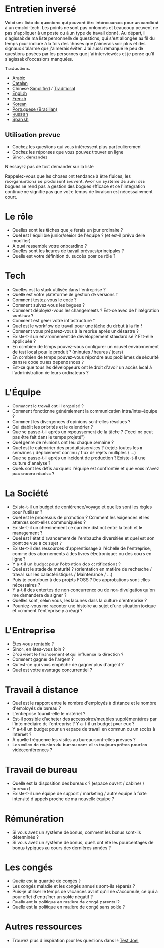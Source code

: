 # Entretien inversé
  
Voici une liste de questions qui peuvent être intéressantes pour un candidat à un emploi-tech.
Les points ne sont pas ordonnés et beaucoup peuvent ne pas s'appliquer à un poste ou à un type de travail donné.
Au départ, il s'agissait de ma liste personnelle de questions, qui s'est allongée au fil du temps pour inclure à la fois des choses que j'aimerais voir plus et des signaux d'alarme que j'aimerais éviter.
J'ai aussi remarqué le peu de questions posées par les personnes que j'ai interviewées et je pense qu'il s'agissait d'occasions manquées.

Traductions:

- [Arabic](https://github.com/sherifsaleh/reverse-interview/blob/master/translations/ARABIC.md)
- [Catalan](https://github.com/viraptor/reverse-interview/blob/master/translations/CATALAN.md)
- Chinese [Simplified](https://github.com/yifeikong/reverse-interview-zh) / [Traditional](https://github.com/NeroCube/reverse-interview-zh-tw/blob/master/README.md)
- [English](https://github.com/viraptor/reverse-interview/blob/master/README.md)
- [French](https://github.com/viraptor/reverse-interview/blob/master/translations/FRENCH.md)
- [Korean](https://github.com/JaeYeopHan/Interview_Question_for_Beginner/blob/master/Reverse_Interview/README.md)
- [Portuguese (Brazilian)](https://github.com/viraptor/reverse-interview/blob/master/translations/pt-BR.md)
- [Russian](https://github.com/kix/reverse-interview/blob/master/README.md)
- [Spanish](https://github.com/felHR85/Entrevista-inversa/blob/master/README.md)

## Utilisation prévue
   
- Cochez les questions qui vous intéressent plus particulièrement
- Cochez les réponses que vous pouvez trouver en ligne
- Sinon, demandez

N'essayez pas de tout demander sur la liste.

Rappelez-vous que les choses ont tendance à être fluides, les réorganisations se produisent souvent.
Avoir un système de suivi des bogues ne rend pas la gestion des bogues efficace et de l'intégration continue ne signifie pas que votre temps de livraison est nécessairement court. 

# Le rôle

- Quelles sont les tâches que je ferais un jour ordinaire ?
- Quel est l'équilibre junior/sénior de l'équipe ? (et est-il prévu de le modifier)
- A quoi ressemble votre onboarding ?
- Quelles sont les heures de travail prévues/principales ?
- Quelle est votre définition du succès pour ce rôle ?

# Tech

- Quelles est la stack utilisée dans l'entreprise ?
- Quelle est votre plateforme de gestion de versions ?
- Comment testez-vous le code ?
- Comment suivez-vous les bogues ?
- Comment déployez-vous les changements ? Est-ce avec de l'intégration continue ?
- Comment est gérer votre infrastructure ?
- Quel est le workflow de travail pour une tâche du début à la fin ?
- Comment vous préparez-vous à la reprise après un désastre ?
- Existe-t-il un environnement de développement standardisé ? Est-elle appliquée ?
- En combien de temps pouvez-vous configurer un nouvel environnement de test local pour le produit ? (minutes / heures / jours)
- En combien de temps pouvez-vous répondre aux problèmes de sécurité dans le code ou les dépendances ?
- Est-ce que tous les développeurs ont le droit d'avoir un accès local à l'administration de leurs ordinateurs ?

# L'Équipe

- Comment le travail est-il organisé ?
- Comment fonctionne généralement la communication intra/inter-équipe ?
- Comment les divergences d'opinions sont-elles résolues ?
- Qui établit les priorités et le calendrier ?
- Que se passe-t-il après un repoussement de la tâche ? ("ceci ne peut pas être fait dans le temps projeté")
- Quel genre de réunions ont lieu chaque semaine ?
- Quel est le calendrier des produits/services ? (rejets toutes les n semaines / déploiement continu / flux de rejets multiples / …)
- Que se passe-t-il après un incident de production ? Existe-t-il une culture d'analyse ?
- Quels sont les défis auxquels l'équipe est confrontée et que vous n'avez pas encore résolus ?

# La Société

- Existe-t-il un budget de conférence/voyage et quelles sont les règles pour l'utiliser ?
- Quel est le processus de promotion ? Comment les exigences et les attentes sont-elles communiquées ?
- Existe-t-il un cheminement de carrière distinct entre la tech et le management ?
- Quel est l'état d'avancement de l'embauche diversifiée et quel est son point de vue à ce sujet ?
- Existe-t-il des ressources d'apprentissage à l'échelle de l'entreprise, comme des abonnements à des livres électroniques ou des cours en ligne ?
- Y a-t-il un budget pour l'obtention des certifications ?
- Quel est le stade de maturité ? (orientation en matière de recherche / travail sur les caractéristiques / Maintenance / …)
- Puis-je contribuer à des projets FOSS ? Des approbations sont-elles nécessaires ?
- Y a-t-il des ententes de non-concurrence ou de non-divulgation qu'on me demandera de signer ?
- Quelles sont, selon vous, les lacunes dans la culture d'entreprise ?
- Pourriez-vous me raconter une histoire au sujet d'une situation toxique et comment l'entreprise y a réagi ?

# L'Entreprise
  
- Êtes-vous rentable ?
- Sinon, en êtes-vous loin ?
- D'où vient le financement et qui influence la direction ?
- Comment gagner de l'argent ?
- Qu'est-ce qui vous empêche de gagner plus d'argent ?
- Quel est votre avantage concurrentiel ?

# Travail à distance

- Quel est le rapport entre le nombre d'employés à distance et le nombre d'employés de bureau ?
- L'entreprise fournit-elle le matériel ?
- Est-il possible d'acheter des accessoires/meubles supplémentaires par l'intermédiaire de l'entreprise ? Y a-t-il un budget pour eux ?
- Y a-t-il un budget pour un espace de travail en commun ou un accès à Internet ?
- À quelle fréquence les visites au bureau sont-elles prévues ?
- Les salles de réunion du bureau sont-elles toujours prêtes pour les vidéoconférences ?

# Travail de bureau

- Quelle est la disposition des bureaux ? (espace ouvert / cabines / bureaux)
- Existe-t-il une équipe de support / marketing / autre équipe à forte intensité d'appels proche de ma nouvelle équipe ?

# Rémunération

- Si vous avez un système de bonus, comment les bonus sont-ils déterminés ?
- Si vous avez un système de bonus, quels ont été les pourcentages de bonus typiques au cours des dernières années ?

# Les congés
  
- Quelle est la quantité de congés ?
- Les congés maladie et les congés annuels sont-ils séparés ?
- Puis-je utiliser le temps de vacances avant qu'il ne s'accumule, ce qui a pour effet d'entraîner un solde négatif ?
- Quelle est la politique en matière de congé parental ?
- Quelle est la politique en matière de congé sans solde ?

# Autres ressources

- Trouvez plus d'inspiration pour les questions dans le [Test Joel](https://www.joelonsoftware.com/2000/08/09/the-joel-test-12-steps-to-better-code/)
